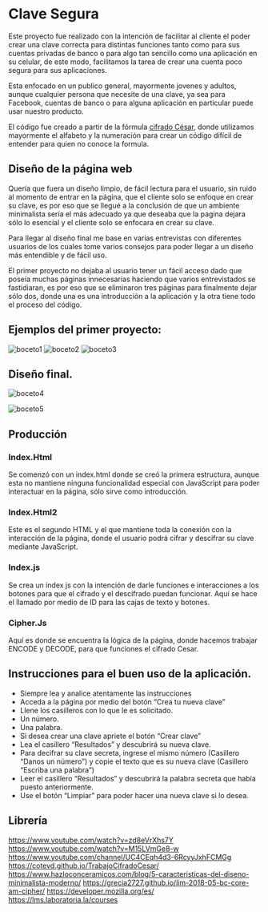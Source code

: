 # Clave Segura

Este proyecto fue realizado con la intención de facilitar al cliente el poder crear una clave correcta para distintas funciones tanto como para sus cuentas privadas de banco o para algo tan sencillo como una aplicación en su celular, de este modo, facilitamos la tarea de crear una cuenta poco segura para sus aplicaciones.

Esta enfocado en un publico general, mayormente jovenes y adultos, aunque cualquier persona que necesite de una clave, ya sea para Facebook, cuentas de banco o para alguna aplicación en particular puede usar nuestro producto.

El código fue creado a partir de la fórmula [cifrado César](https://en.wikipedia.org/wiki/Caesar_cipher), donde utilizamos mayormente el alfabeto y la numeración para crear un código difícil de entender para quien no conoce la formula.

## Diseño de la página web

Quería que fuera un diseño limpio, de fácil lectura para el usuario, sin ruido al momento de entrar en la página, que el cliente solo se enfoque en crear su clave, es por eso que se llegué a la conclusión de que un ambiente minimalista sería el más adecuado ya que deseaba que la pagina dejara sólo lo esencial y el cliente solo se enfocara en crear su clave.

Para llegar al diseño final me base en varias entrevistas con diferentes usuarios de los cuales tome varios consejos para poder llegar a un diseño más entendible y de fácil uso.

El primer proyecto no dejaba al usuario tener un fácil acceso dado que poseía muchas páginas innecesarias haciendo que varios entrevistados se fastidiaran, es por eso que se eliminaron tres páginas para finalmente dejar sólo dos, donde una es una introducción a la aplicación y la otra tiene todo el proceso del código.


## Ejemplos del primer proyecto:   

![boceto1](https://66.media.tumblr.com/a9ce85753839eb294b0dbe339b610e4c/tumblr_pwtrbsNIvP1yu9kbco1_1280.jpg)
![boceto2](https://66.media.tumblr.com/edbe5d0bcdcca0f61548315a55bacd56/tumblr_pwtrbsNIvP1yu9kbco2_1280.jpg)
![boceto3](https://66.media.tumblr.com/125b094af52ae2a89d51e918bd3753c2/tumblr_pwtrbsNIvP1yu9kbco3_1280.jpg)

## Diseño final.
 

![boceto4](https://66.media.tumblr.com/1eee481b61e2c53a248772430563c4b3/tumblr_pwtspwnOM11yu9kbco1_1280.png)
 
![boceto5](https://66.media.tumblr.com/a36dbd219f27687b060820585bc21be5/tumblr_pwtspwnOM11yu9kbco2_1280.png)



## Producción 
### Index.Html
Se comenzó con un index.html donde se creó la primera estructura, aunque esta no mantiene ninguna funcionalidad especial con JavaScript para poder interactuar en la página, sólo sirve como introducción.

### Index.Html2

Este es el segundo HTML y el que mantiene toda la conexión con la interacción de la página, donde el usuario podrá cifrar y descifrar su clave mediante JavaScript.

### Index.js

Se crea un index js con la intención de darle funciones e interacciones a los botones para que el cifrado y el descifrado puedan funcionar.
Aquí se hace el llamado por medio de ID para las cajas de texto y botones.

### Cipher.Js

Aquí es donde se encuentra la lógica de la página, donde hacemos trabajar ENCODE y DECODE, para que funciones el cifrado Cesar.

## Instrucciones para el buen uso de la aplicación.

- Siempre lea y analice atentamente las instrucciones
- Acceda a la página por medio del botón “Crea tu nueva clave”
- Llene los casilleros con lo que le es solicitado.
- Un número.
- Una palabra.
- Si desea crear una clave apriete el botón “Crear clave”
- Lea el casillero “Resultados” y descubrirá su nueva clave.
- Para decifrar su clave secreta, ingrese el mismo número (Casillero “Danos un número”) y copie el texto que es su nueva clave (Casillero “Escriba una palabra”)
- Leer el casillero “Resultados” y descubrirá la palabra secreta que había puesto anteriormente.
- Use el botón “Limpiar” para poder hacer una nueva clave si lo desea.

## Librería
https://www.youtube.com/watch?v=zd8eVrXhs7Y
https://www.youtube.com/watch?v=M15LVmGe8-w
https://www.youtube.com/channel/UC4CEqh4d3-6RcyyJxhFCMGg
https://cotevd.github.io/TrabajoCifradoCesar/
https://www.hazloconceramicos.com/blog/5-caracteristicas-del-diseno-minimalista-moderno/
https://grecia2727.github.io/lim-2018-05-bc-core-am-cipher/
https://developer.mozilla.org/es/
https://lms.laboratoria.la/courses
